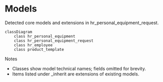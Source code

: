 # Models

Detected core models and extensions in hr_personal_equipment_request.

```mermaid
classDiagram
    class hr_personal_equipment
    class hr_personal_equipment_request
    class hr_employee
    class product_template
```

Notes
- Classes show model technical names; fields omitted for brevity.
- Items listed under _inherit are extensions of existing models.
